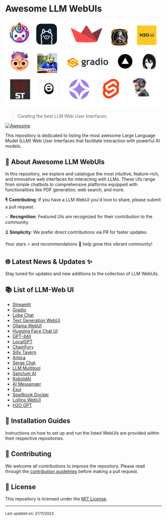 # Awesome LLM WebUIs

![LLM GUI](<Assets/Awesome GUI LLM.png>)

> Curating the best LLM Web User Interfaces.

[![Awesome](https://awesome.re/badge.svg)](https://awesome.re)

This repository is dedicated to listing the most awesome Large Language Model (LLM) Web User Interfaces that facilitate interaction with powerful AI models.

## 🚀 About Awesome LLM WebUIs

In this repository, we explore and catalogue the most intuitive, feature-rich, and innovative web interfaces for interacting with LLMs. These UIs range from simple chatbots to comprehensive platforms equipped with functionalities like PDF generation, web search, and more.

🎙️ **Contributing**: If you have a LLM WebUI you'd love to share, please submit a pull request.

✅ **Recognition**: Featured UIs are recognized for their contribution to the community.

⏳ **Simplicity**: We prefer direct contributions via PR for faster updates.

Your stars ⭐ and recommendations 🫶 help grow this vibrant community!

## 🌐 Latest News & Updates ✨

Stay tuned for updates and new additions to the collection of LLM WebUIs.

## 📚 List of LLM-Web UI

- [Streamlit](https://github.com/streamlit/streamlit)
- [Gradio](https://github.com/gradio-app/gradio)
- [Lobe Chat](https://github.com/lobehub/lobe-chat)
- [Text Generation WebUI](https://github.com/oobabooga/text-generation-webui)
- [Ollama WebUI](https://github.com/ollama-webui/ollama-webui)
- [Hugging Face Chat UI](https://github.com/huggingface/chat-ui)
- [GPT-4All](https://github.com/nomic-ai/gpt4all)
- [LocalGPT](https://github.com/PromtEngineer/localGPT)
- [ChainFury](https://github.com/NimbleBoxAI/ChainFury)
- [Silly Tavern](https://github.com/SillyTavern/SillyTavern)
- [Amica](https://github.com/semperai/amica)
- [Serge Chat](https://github.com/serge-chat/serge)
- [LLM Multitool](https://github.com/sedwards2009/llm-multitool)
- [Sanctum AI](https://sanctum.ai/)
- [KoboldAI](https://github.com/LostRuins/koboldcpp)
- [AI Messenger](https://github.com/shinomakoi/AI-Messenger)
- [Exui](https://github.com/turboderp/exui)
- [Spellbook Docker](https://github.com/noco-ai/spellbook-docker)
- [Lollms WebUI](https://github.com/ParisNeo/lollms-webui/)
- [H2O GPT](https://github.com/h2oai/h2ogpt)


## 📎 Installation Guides

Instructions on how to set up and run the listed WebUIs are provided within their respective repositories.

## 🤝 Contributing

We welcome all contributions to improve the repository. Please read through the [contribution guidelines](CONTRIBUTING.md) before making a pull request.

## 📜 License

This repository is licensed under the [MIT License](LICENSE).

---

<small>Last updated on: 27/11/2023</small>
